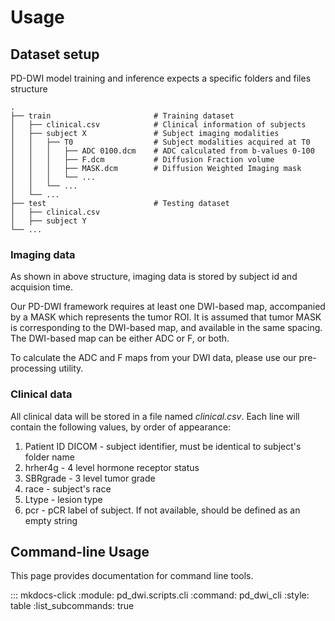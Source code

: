 # Usage

## Dataset setup

PD-DWI model training and inference expects a specific folders and files structure

    .
    ├── train                       # Training dataset 
    │   ├── clinical.csv            # Clinical information of subjects
    │   ├── subject X               # Subject imaging modalities
    │   │   ├── T0                  # Subject modalities acquired at T0 
    │   │   │   ├── ADC 0100.dcm    # ADC calculated from b-values 0-100
    │   │   │   ├── F.dcm           # Diffusion Fraction volume
    │   │   │   ├── MASK.dcm        # Diffusion Weighted Imaging mask
    │   │   │   └── ...
    │   │   └── ...
    │   └── ...
    ├── test                        # Testing dataset
    │   ├── clinical.csv            
    │   ├── subject Y               
    └── ...

### Imaging data

As shown in above structure, imaging data is stored by subject id and acquision time.

Our PD-DWI framework requires at least one DWI-based map, accompanied by a MASK which represents the tumor ROI.
It is assumed that tumor MASK is corresponding to the DWI-based map, and available in the same spacing.
The DWI-based map can be either ADC or F, or both. 

To calculate the ADC and F maps from your DWI data, please use our pre-processing utility. 

### Clinical data

All clinical data will be stored in a file named _clinical.csv_. 
Each line will contain the following values, by order of appearance: 
1. Patient ID DICOM - subject identifier, must be identical to subject's folder name
2. hrher4g - 4 level hormone receptor status
3. SBRgrade - 3 level tumor grade 
4. race - subject's race
5. Ltype - lesion type
6. pcr - pCR label of subject. If not available, should be defined as an empty string

## Command-line Usage 

This page provides documentation for command line tools.

::: mkdocs-click
    :module: pd_dwi.scripts.cli
    :command: pd_dwi_cli
    :style: table
    :list_subcommands: true